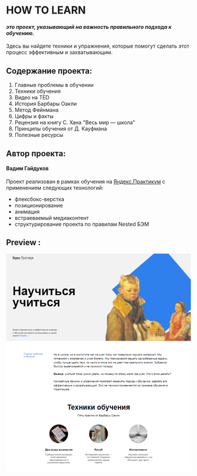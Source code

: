 # HOW TO LEARN

#### *это проект, указывающий на важность правильного подхода к обучению.*

Здесь вы найдете техники и упражнения, которые помогут сделать этот процесс эффективным и захватывающим.

## Содержание проекта:
 1. Главные проблемы в обучении
 2. Техники обучения
 3. Видео на TED
 4. История Барбары Оакли
 5. Метод Фейнмана
 6. Цифры и факты
 7. Рецензия на книгу C. Хана "Весь мир — школа"
 8. Принципы обучения от Д. Кауфмана
 9. Полезные ресурсы

 ## Автор проекта:

 #### Вадим Гайдуков
 Проект реализован в рамках обучения на [Яндекс.Практикум](https://practicum.yandex.ru/) с применением следующих технологий:
 - флексбокс-верстка
 - позиционирование
 - анимация
 - встраеваемый медиаконтент
 - структурирование проекта по правилам Nested БЭМ

 ## Preview :

 ![Preview](./vendor/preview.png)
